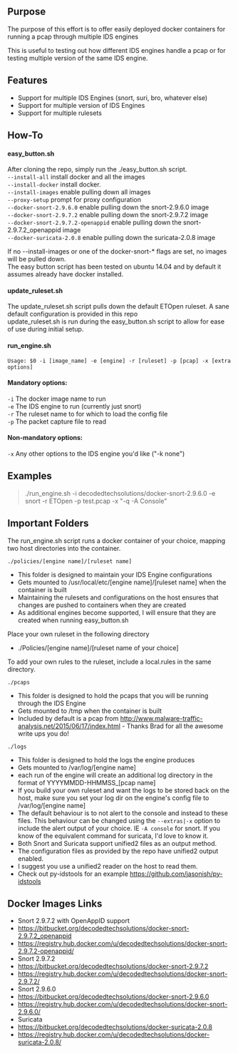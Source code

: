 ## Purpose ##

The purpose of this effort is to offer easily deployed docker containers for running a pcap through multiple IDS engines

This is useful to testing out how different IDS engines handle a pcap or for testing multiple version of the same IDS engine. 

## Features ##
*	Support for multiple IDS Engines (snort, suri, bro, whatever else)
*	Support for multiple version of IDS Engines
*	Support for multiple rulesets 

## How-To ##

#### easy_button.sh ####
After cloning the repo, simply run the ./easy_button.sh script.  
`--install-all` install docker and all the images  
`--install-docker` install docker.  
`--install-images` enable pulling down all images  
`--proxy-setup` prompt for proxy configuration  
`--docker-snort-2.9.6.0` enable pulling down the snort-2.9.6.0 image  
`--docker-snort-2.9.7.2` enable pulling down the snort-2.9.7.2 image  
`--docker-snort-2.9.7.2-openappid` enable pulling down the snort-2.9.7.2_openappid image  
`--docker-suricata-2.0.8`  enable pulling down the suricata-2.0.8 image  

If no --install-images or one of the docker-snort-* flags are set, no images will be pulled down.  
The easy button script has been tested on ubuntu 14.04 and by default it assumes already have docker installed.  


#### update_ruleset.sh ####
The update_ruleset.sh script pulls down the default ETOpen ruleset.  A sane default configuration is provided in this repo  
update_ruleset.sh is run during the easy_button.sh script to allow for ease of use during initial setup.  


#### run_engine.sh ####
`Usage: $0 -i [image_name] -e [engine] -r [ruleset] -p [pcap] -x [extra options]`  

#### Mandatory options:
`-i` The docker image name to run  
`-e` The IDS engine to run (currently just snort)  
`-r` The ruleset name to for which to load the config file  
`-p` The packet capture file to read  

#### Non-mandatory options:
`-x` Any other options to the IDS engine you'd like ("-k none")  


## Examples

> ./run_engine.sh -i decodedtechsolutions/docker-snort-2.9.6.0 -e snort -r ETOpen -p test.pcap -x "-q -A Console"


## Important Folders ##

The run_engine.sh script runs a docker container of your choice, mapping two host directories into the container.  

`./policies/[engine name]/[ruleset name]`  

-	This folder is designed to maintain your IDS Engine configurations
-	Gets mounted to /usr/local/etc/[engine name]/[ruleset name] when the container is built
-	Maintaining the rulesets and configurations on the host ensures that changes are pushed to containers when they are created
-	As additional engines become supported, I will ensure that they are created when running easy_button.sh


Place your own ruleset in the following directory
-	./Policies/[engine name]/[ruleset name of your choice]  

To add your own rules to the ruleset, include a local.rules in the same directory.  
	
`./pcaps`

-	This folder is designed to hold the pcaps that you will be running through the IDS Engine  
-	Gets mounted to /tmp when the container is built  
-	Included by default is a pcap from http://www.malware-traffic-analysis.net/2015/06/17/index.html - Thanks Brad for all the awesome write ups you do!  

`./logs`
-   This folder is designed to hold the logs the engine produces  
-   Gets mounted to /var/log/[engine name]  
-   each run of the engine will create an additional log directory in the format of YYYYMMDD-HHMMSS_[pcap name]  
-   If you build your own ruleset and want the logs to be stored back on the host, make sure you set your log dir on the engine's config file to /var/log/[engine name]  
-   The default behaviour is to not alert to the console and instead to these files.  This behaviour can be changed using the `--extras|-x` option to include the alert output of your choice.  IE `-A console` for snort.   If you know of the equivalent command for suricata, I'd love to know it.   
-   Both Snort and Suricata support unified2 files as an output method.  
  -  The configuration files as provided by the repo have unified2 output enabled.  
  -  I suggest you use a unified2 reader on the host to read them.   
  -  Check out py-idstools for an example  https://github.com/jasonish/py-idstools 

## Docker Images Links ## 
-   Snort 2.9.7.2 with OpenAppID support
  - https://bitbucket.org/decodedtechsolutions/docker-snort-2.9.7.2_openappid 
  - https://registry.hub.docker.com/u/decodedtechsolutions/docker-snort-2.9.7.2-openappid/
-   Snort 2.9.7.2
  - https://bitbucket.org/decodedtechsolutions/docker-snort-2.9.7.2
  - https://registry.hub.docker.com/u/decodedtechsolutions/docker-snort-2.9.7.2/
-   Snort 2.9.6.0
  - https://bitbucket.org/decodedtechsolutions/docker-snort-2.9.6.0
  - https://registry.hub.docker.com/u/decodedtechsolutions/docker-snort-2.9.6.0/
-   Suricata 
  - https://bitbucket.org/decodedtechsolutions/docker-suricata-2.0.8
  - https://registry.hub.docker.com/u/decodedtechsolutions/docker-suricata-2.0.8/
